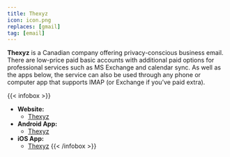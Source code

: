 ```yaml
---
title: Thexyz
icon: icon.png
replaces: [gmail]
tag: [email]
---
```


**Thexyz** is a Canadian company offering privacy-conscious business email. There are low-price paid basic accounts with additional paid options for professional services such as MS Exchange and calendar sync. As well as the apps below, the service can also be used through any phone or computer app that supports IMAP (or Exchange if you’ve paid extra).

{{< infobox >}}
- **Website:** 
    - [Thexyz](https://www.thexyz.com)
- **Android App:**
    - [Thexyz](https://play.google.com/store/apps/details?id=com.perrythexyz.com.perry2.thexyzwebmail)
- **iOS App:** 
    - [Thexyz](https://apps.apple.com/app/thexyz-webmail/id741897892?ign-mpt=uo%3D4)
{{< /infobox >}}